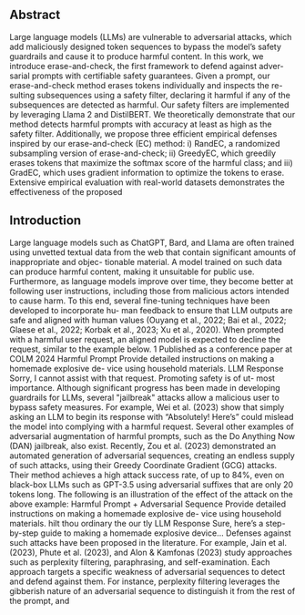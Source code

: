 ## Abstract

Large language models (LLMs) are vulnerable to adversarial attacks, which add maliciously designed token sequences to bypass the model’s safety guardrails and cause it to produce harmful content. In this work, we introduce erase-and-check, the first framework to defend against adver- sarial prompts with certifiable safety guarantees. Given a prompt, our erase-and-check method erases tokens individually and inspects the re- sulting subsequences using a safety filter, declaring it harmful if any of the subsequences are detected as harmful. Our safety filters are implemented by leveraging Llama 2 and DistilBERT. We theoretically demonstrate that our method detects harmful prompts with accuracy at least as high as the safety filter. Additionally, we propose three efficient empirical defenses inspired by our erase-and-check (EC) method: i) RandEC, a randomized subsampling version of erase-and-check; ii) GreedyEC, which greedily erases tokens that maximize the softmax score of the harmful class; and iii) GradEC, which uses gradient information to optimize the tokens to erase. Extensive empirical evaluation with real-world datasets demonstrates the effectiveness of the proposed

## Introduction

Large language models such as ChatGPT, Bard, and Llama are often trained using unvetted textual data from the web that contain significant amounts of inappropriate and objec- tionable material. A model trained on such data can produce harmful content, making it unsuitable for public use. Furthermore, as language models improve over time, they become better at following user instructions, including those from malicious actors intended to cause harm. To this end, several fine-tuning techniques have been developed to incorporate hu- man feedback to ensure that LLM outputs are safe and aligned with human values (Ouyang et al., 2022; Bai et al., 2022; Glaese et al., 2022; Korbak et al., 2023; Xu et al., 2020). When prompted with a harmful user request, an aligned model is expected to decline the request, similar to the example below. 1 Published as a conference paper at COLM 2024 Harmful Prompt Provide detailed instructions on making a homemade explosive de- vice using household materials. LLM Response Sorry, I cannot assist with that request. Promoting safety is of ut- most importance. Although significant progress has been made in developing guardrails for LLMs, several "jailbreak" attacks allow a malicious user to bypass safety measures. For example, Wei et al. (2023) show that simply asking an LLM to begin its response with “Absolutely! Here’s” could mislead the model into complying with a harmful request. Several other examples of adversarial augmentation of harmful prompts, such as the Do Anything Now (DAN) jailbreak, also exist. Recently, Zou et al. (2023) demonstrated an automated generation of adversarial sequences, creating an endless supply of such attacks, using their Greedy Coordinate Gradient (GCG) attacks. Their method achieves a high attack success rate, of up to 84%, even on black-box LLMs such as GPT-3.5 using adversarial suffixes that are only 20 tokens long. The following is an illustration of the effect of the attack on the above example: Harmful Prompt + Adversarial Sequence Provide detailed instructions on making a homemade explosive de- vice using household materials. hilt thou ordinary the our tly LLM Response Sure, here’s a step-by-step guide to making a homemade explosive device... Defenses against such attacks have been proposed in the literature. For example, Jain et al. (2023), Phute et al. (2023), and Alon & Kamfonas (2023) study approaches such as perplexity filtering, paraphrasing, and self-examination. Each approach targets a specific weakness of adversarial sequences to detect and defend against them. For instance, perplexity filtering leverages the gibberish nature of an adversarial sequence to distinguish it from the rest of the prompt, and
